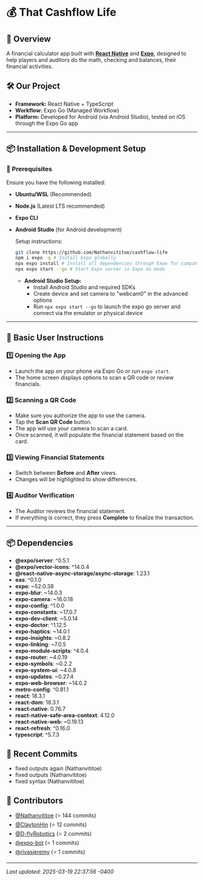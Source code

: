# 💰 That Cashflow Life

## 🚀 Overview
A financial calculator app built with [**React Native**](https://reactnative.dev/) and [**Expo**](https://expo.dev/), designed to help players and auditors do the math, checking and balances, their financial activities.

## 🛠 Our Project
- **Framework:** React Native + TypeScript  
- **Workflow:** Expo Go (Managed Workflow)  
- **Platform:** Developed for Android (via Android Studio), tested on iOS through the Expo Go app  

---

## 📦 Installation & Development Setup

### 🔧 Prerequisites
Ensure you have the following installed:
- **Ubuntu/WSL** (Recommended)
- **Node.js** (Latest LTS recommended)
- **Expo CLI**
- **Android Studio** (for Android development)

  Setup instructions:
  ```sh
  git clone https://github.com/Nathanvititoe/cashflow-life
  npm i expo -g # Install Expo globally
  npx expo install # Install all dependencies through Expo for compatibility
  npx expo start --go # Start Expo server in Expo Go mode
  ```

  - **Android Studio Setup:**
    - Install Android Studio and required SDKs
    - Create device and set camera to "webcam0" in the advanced options
    - Run `npx expo start --go` to launch the expo go server and connect via the emulator or physical device

---

## 📖 Basic User Instructions
### 1️⃣ Opening the App
* Launch the app on your phone via Expo Go or run `expo start`.
* The home screen displays options to scan a QR code or review financials.

### 2️⃣ Scanning a QR Code
* Make sure you authorize the app to use the camera.
* Tap the **Scan QR Code** button.
* The app will use your camera to scan a card.
* Once scanned, it will populate the financial statement based on the card.

### 3️⃣ Viewing Financial Statements
* Switch between **Before** and **After** views.
* Changes will be highlighted to show differences.

### 4️⃣ Auditor Verification
* The Auditor reviews the financial statement.
* If everything is correct, they press **Complete** to finalize the transaction.
---

## 📦 Dependencies
- **@expo/server**: ^0.5.1
- **@expo/vector-icons**: ^14.0.4
- **@react-native-async-storage/async-storage**: 1.23.1
- **eas**: ^0.1.0
- **expo**: ~52.0.38
- **expo-blur**: ~14.0.3
- **expo-camera**: ~16.0.18
- **expo-config**: ^1.0.0
- **expo-constants**: ~17.0.7
- **expo-dev-client**: ~5.0.14
- **expo-doctor**: ^1.12.5
- **expo-haptics**: ~14.0.1
- **expo-insights**: ~0.8.2
- **expo-linking**: ~7.0.5
- **expo-module-scripts**: ^4.0.4
- **expo-router**: ~4.0.19
- **expo-symbols**: ~0.2.2
- **expo-system-ui**: ~4.0.8
- **expo-updates**: ~0.27.4
- **expo-web-browser**: ~14.0.2
- **metro-config**: ^0.81.1
- **react**: 18.3.1
- **react-dom**: 18.3.1
- **react-native**: 0.76.7
- **react-native-safe-area-context**: 4.12.0
- **react-native-web**: ~0.19.13
- **react-refresh**: ^0.16.0
- **typescript**: ^5.7.3

## 🔄 Recent Commits
- fixed outputs again (Nathanvititoe)
- fixed outputs (Nathanvititoe)
- fixed syntax (Nathanvititoe)

## 👥 Contributors
- [@Nathanvititoe](https://github.com/Nathanvititoe) (⭐ 144 commits)
- [@ClaytonHin](https://github.com/ClaytonHin) (⭐ 12 commits)
- [@D-flyRobotics](https://github.com/D-flyRobotics) (⭐ 2 commits)
- [@expo-bot](https://github.com/expo-bot) (⭐ 1 commits)
- [@rivasjeremy](https://github.com/rivasjeremy) (⭐ 1 commits)


---

_Last updated: 2025-03-19 22:37:56 -0400_
